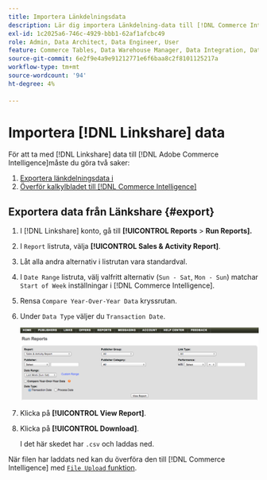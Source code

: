 ```yaml
---
title: Importera Länkdelningsdata
description: Lär dig importera Länkdelning-data till [!DNL Commerce Intelligence].
exl-id: 1c2025a6-746c-4929-bbb1-62af1afcbc49
role: Admin, Data Architect, Data Engineer, User
feature: Commerce Tables, Data Warehouse Manager, Data Integration, Data Import/Export
source-git-commit: 6e2f9e4a9e91212771e6f6baa8c2f8101125217a
workflow-type: tm+mt
source-wordcount: '94'
ht-degree: 4%

---
```


# Importera [!DNL Linkshare] data

För att ta med [!DNL Linkshare] data till [!DNL Adobe Commerce Intelligence]måste du göra två saker:

1. [Exportera länkdelningsdata i ](#export)
1. [Överför kalkylbladet till [!DNL Commerce Intelligence]](../connecting-data/using-file-uploader.md)

## Exportera data från Länkshare {#export}

1. I [!DNL Linkshare] konto, gå till **[!UICONTROL Reports** > **Run Reports].**

1. I `Report` listruta, välja **[!UICONTROL Sales & Activity Report]**.

1. Låt alla andra alternativ i listrutan vara standardval.

1. I `Date Range` listruta, välj valfritt alternativ (`Sun - Sat`, `Mon - Sun`) matchar `Start of Week` inställningar i [!DNL Commerce Intelligence].

1. Rensa `Compare Year-Over-Year Data` kryssrutan.

1. Under `Data Type` väljer du `Transaction Date`.

   ![importera\_linkshare\_data.png](../../../assets/importing_linkshare_data.png)

1. Klicka på **[!UICONTROL View Report]**.

1. Klicka på **[!UICONTROL Download]**.

   I det här skedet har `.csv` och laddas ned.

När filen har laddats ned kan du överföra den till [!DNL Commerce Intelligence] med [`File Upload` funktion](../connecting-data/using-file-uploader.md).
